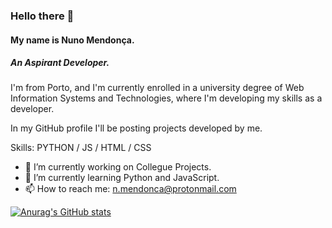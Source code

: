### Hello there 👋
#### My name is Nuno Mendonça.
##### An Aspirant Developer.

I'm from Porto, and I'm currently enrolled in a university degree of Web Information Systems and Technologies, where I'm developing my skills as a developer.

In my GitHub profile I'll be posting projects developed by me.

Skills: PYTHON / JS / HTML / CSS

- 🔭 I’m currently working on Collegue Projects. 
- 🌱 I’m currently learning Python and JavaScript. 
- 📫 How to reach me: n.mendonca@protonmail.com 

[![Anurag's GitHub stats](https://github-readme-stats.vercel.app/api?username=xnm-sdksdk)](https://github.com/anuraghazra/github-readme-stats)
